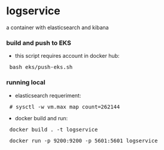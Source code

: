 # logservice
a container with elasticsearch and kibana 

### build and push to EKS 
* this script requires account in docker hub:
<pre> bash eks/push-eks.sh </pre>

### running local
* elasticsearch requeriment:
<pre> # sysctl -w vm.max_map_count=262144 </pre>
* docker build and run:
<pre> docker build . -t logservice </pre>
<pre> docker run -p 9200:9200 -p 5601:5601 logservice </pre>